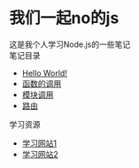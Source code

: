 # 我们一起no的js
这是我个人学习Node.js的一些笔记     
笔记目录
- [Hello World!]
- [函数的调用]
- [模块调用]
- [路由]


学习资源
- [学习网站1]
- [学习网站2]
<!--超链接-->
[Hello World!]: ch_1/HelloWorld.md
[函数的调用]: ./ch_1/function.md
[模块调用]: ./markdown/modules_use.md
[路由]: ./markdown/router.md








[学习网站1]: http://www.runoob.com/nodejs/nodejs-tutorial.html
[学习网站2]: http://www.yuankuwang.com 